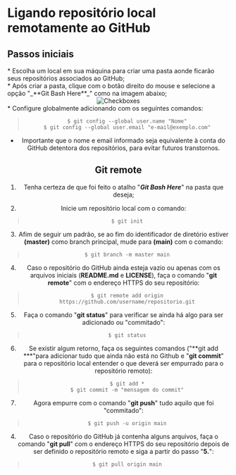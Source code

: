 # Ligando repositório local remotamente ao GitHub

## Passos iniciais

<div align="left">
* Escolha um local em sua máquina para criar uma pasta aonde ficarão seus repositórios associados ao GitHub; <br/>
* Após criar a pasta, clique com o botão direito do mouse e selecione a opção "_**Git Bash Here**_" como na imagem abaixo; 
</div>

<div align="center">
	<img align="Git-Bash here" alt="Checkboxes" src="https://jcutrer.com/wp-content/uploads/2018/01/git-bash-here-right-click.png.webp"    
</div>

<div align="left">
* Configure globalmente adicionando com os seguintes comandos:
</div>

> ```
> $ git config --global user.name "Nome"
> $ git config --global user.email "e-mail@exemplo.com"
> ```

* Importante que o nome e email informado seja equivalente à conta do GitHub detentora dos repositórios, para evitar futuros transtornos.

## Git remote

1. Tenha certeza de que foi feito o atalho "_**Git Bash Here**_" na pasta que deseja;

2. Inicie um repositório local com o comando:

> ```
> $ git init
> ```

3. Afim de seguir um padrão, se ao fim do identificador de diretório estiver **(master)** como branch principal, mude para **(main)** com o comando:

> ```
> $ git branch -m master main
> ```

</hr>

4. Caso o repositório do GitHub ainda esteja vazio ou apenas com os arquivos iniciais (**README.md** e **LICENSE**), faça o comando "**git remote**" com o endereço HTTPS do seu repositório: 

> ```
> $ git remote add origin https://github.com/username/repositorio.git
> ```

5. Faça o comando "**git status**" para verificar se ainda há algo para ser adicionado ou "commitado":

> ```
> $ git status
> ```

6. Se existir algum retorno, faça os seguintes comandos ("**git add ***"para adicionar tudo que ainda não está no Github e "**git commit**" para o repositório local entender o que deverá ser empurrado para o repositório remoto):

> ```
> $ git add *
> $ git commit -m "mensagem do commit"
> ```

7. Agora empurre com o comando "**git push**" tudo aquilo que foi "commitado":

> ```
> $ git push -u origin main
> ```

</hr>

4. Caso o repositório do GitHub já contenha alguns arquivos, faça o comando "**git pull**" com o endereço HTTPS do seu repositório depois de ser definido o repositório remoto e siga a partir do passo "**5.**":

> ```
> $ git pull origin main
> ```
